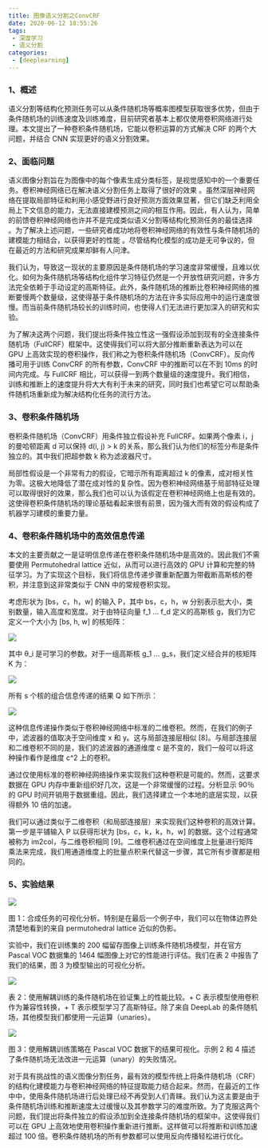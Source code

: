 ```yaml
---
title: 图像语义分割之ConvCRF
date: 2020-06-12 18:55:26
tags:
 - 深度学习
 - 语义分割
categories:
 - [deeplearning]
---
```


### 1、概述
语义分割等结构化预测任务可以从条件随机场等概率图模型获取很多优势，但由于条件随机场的训练速度及训练难度，目前研究者基本上都仅使用卷积网络进行处理。本文提出了一种卷积条件随机场，它能以卷积运算的方式解决 CRF 的两个大问题，并结合 CNN 实现更好的语义分割效果。

### 2、面临问题
语义图像分割旨在为图像中的每个像素生成分类标签，是视觉感知中的一个重要任务。卷积神经网络已在解决语义分割任务上取得了很好的效果 。虽然深层神经网络在提取局部特征和利用小感受野进行良好预测方面效果显著，但它们缺乏利用全局上下文信息的能力，无法直接建模预测之间的相互作用。因此，有人认为，简单的前馈卷积神经网络也许并不是完成类似语义分割等结构化预测任务的最佳选择 。为了解决上述问题，一些研究者成功地将卷积神经网络的有效性与条件随机场的建模能力相结合，以获得更好的性能 。尽管结构化模型的成功是无可争议的，但在最近的方法和研究成果却鲜有人问津。

我们认为，导致这一现状的主要原因是条件随机场的学习速度非常缓慢，且难以优化。如何为条件随机场等结构化组件学习特征仍然是一个开放性研究问题，许多方法完全依赖于手动设定的高斯特征。此外，条件随机场的推断比卷积神经网络的推断要慢两个数量级，这使得基于条件随机场的方法在许多实际应用中的运行速度很慢。而当前条件随机场较长的训练时间，也使得人们无法进行更加深入的研究和实验。

为了解决这两个问题，我们提出将条件独立性这一强假设添加到现有的全连接条件随机场（FullCRF）框架中。这使得我们可以将大部分推断重新表达为可以在 GPU 上高效实现的卷积操作，我们称之为卷积条件随机场（ConvCRF）。反向传播可用于训练 ConvCRF 的所有参数，ConvCRF 中的推断可以在不到 10ms 的时间内完成。与 FullCRF 相比，可以获得一到两个数量级的速度提升。我们相信，训练和推断上的速度提升将大大有利于未来的研究，同时我们也希望它可以帮助条件随机场重新成为解决结构化任务的流行方法。

### 3、卷积条件随机场
卷积条件随机场（ConvCRF）用条件独立假设补充 FullCRF。如果两个像素 i，j 的曼哈顿距离 d 可以保持 d(i, j) > k 的关系，那么我们认为他们的标签分布是条件独立的。其中我们把超参数 k 称为滤波器尺寸。

局部性假设是一个非常有力的假设，它暗示所有距离超过 k 的像素，成对相关性为零。这极大地降低了潜在成对性的复杂性。因为卷积神经网络基于局部特征处理可以取得很好的效果，那么我们也可以认为该假定在卷积神经网络上也是有效的。这使得卷积条件随机场的理论基础看起来很有前景，因为强大而有效的假设构成了机器学习建模的重要力量。

### 4、卷积条件随机场中的高效信息传递
本文的主要贡献之一是证明信息传递在卷积条件随机场中是高效的。因此我们不需要使用 Permutohedral lattice 近似，从而可以进行高效的 GPU 计算和完整的特征学习。为了实现这个目标，我们将信息传递步骤重新配置为带截断高斯核的卷积，并注意到这非常类似于 CNN 中的常规卷积实现。

考虑形状为 [bs，c，h，w] 的输入 P，其中 bs，c，h，w 分别表示批大小，类别数量，输入高度和宽度。对于由特征向量 f_1 ... f_d 定义的高斯核 g，我们为它定义一个大小为 [bs, h, w] 的核矩阵：

![](1.png)

其中 θ_i 是可学习的参数。对于一组高斯核 g_1 ... g_s，我们定义经合并的核矩阵 K 为：

![](2.png)

所有 s 个核的组合信息传递的结果 Q 如下所示：

![](3.png)

这种信息传递操作类似于卷积神经网络中标准的二维卷积。然而，在我们的例子中，滤波器的值取决于空间维度 x 和 y。这与局部连接层相似 [8]。与局部连接层和二维卷积不同的是，我们的滤波器的通道维度 c 是不变的，我们一般可以将这种操作看作是维度 c^2 上的卷积。

通过仅使用标准的卷积神经网络操作来实现我们这种卷积是可能的。然而，这要求数据在 GPU 内存中重新组织好几次，这是一个非常缓慢的过程。分析显示 90％ 的 GPU 时间开销用于数据重组。因此，我们选择建立一个本地的底层实现，以获得额外 10 倍的加速。

我们可以通过类似于二维卷积（和局部连接层）来实现我们这种卷积的高效计算。第一步是平铺输入 P 以获得形状为 [bs，c，k，k，h，w] 的数据。这个过程通常被称为 im2col，与二维卷积相同 [9]。二维卷积通过在空间维度上批量进行矩阵乘法来完成，我们用通道维度上的批量点积来代替这一步骤，其它所有步骤都是相同的。

### 5、实验结果
![](4.jpg)

图 1：合成任务的可视化分析。特别是在最后一个例子中，我们可以在物体边界处清楚地看到的来自 permutohedral lattice 近似的伪影。

实验中，我们在训练集的 200 幅留存图像上训练条件随机场模型，并在官方 Pascal VOC 数据集的 1464 幅图像上对它的性能进行评估。我们在表 2 中报告了我们的结果，图 3 为模型输出的可视化分析。

![](5.jpg)

表 2：使用解耦训练的条件随机场在验证集上的性能比较。+ C 表示模型使用卷积作为兼容性转换，+ T 表示模型学习了高斯特征。除了来自 DeepLab 的条件随机场，其他模型我们都使用一元运算（unaries）。

![](6.jpg)

图 3：使用解耦训练策略在 Pascal VOC 数据下的结果可视化。示例 2 和 4 描述了条件随机场无法改进一元运算（unary）的失败情况。

对于具有挑战性的语义图像分割任务，最有效的模型传统上将条件随机场（CRF）的结构化建模能力与卷积神经网络的特征提取能力结合起来。然而，在最近的工作中中，使用条件随机场进行后处理已经不再受到人们青睐。我们认为这主要是由于条件随机场训练和推断速度太过缓慢以及其参数学习的难度所致。为了克服这两个问题，我们提出将条件独立的假设添加到全连接条件随机场的框架中。这使得我们可以在 GPU 上高效地使用卷积操作重新进行推断。这样做可以将推断和训练加速超过 100 倍。卷积条件随机场的所有参数都可以使用反向传播轻松进行优化。